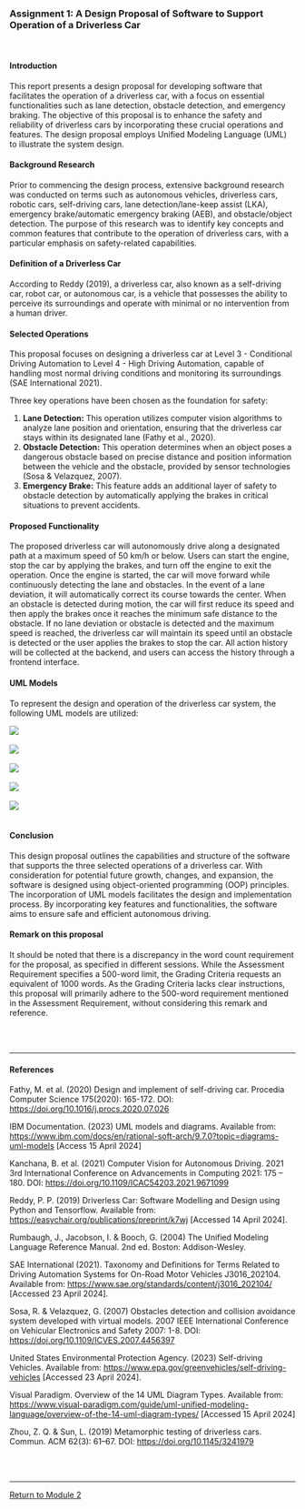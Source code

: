 ### Assignment 1: A Design Proposal of Software to Support Operation of a Driverless Car

<br>

#### Introduction
This report presents a design proposal for developing software that facilitates the operation of a driverless car, with a focus on essential functionalities such as lane detection, obstacle detection, and emergency braking. The objective of this proposal is to enhance the safety and reliability of driverless cars by incorporating these crucial operations and features. The design proposal employs Unified Modeling Language (UML) to illustrate the system design.

#### Background Research
Prior to commencing the design process, extensive background research was conducted on terms such as autonomous vehicles, driverless cars, robotic cars, self-driving cars, lane detection/lane-keep assist (LKA), emergency brake/automatic emergency braking (AEB), and obstacle/object detection. The purpose of this research was to identify key concepts and common features that contribute to the operation of driverless cars, with a particular emphasis on safety-related capabilities.

#### Definition of a Driverless Car
According to Reddy (2019), a driverless car, also known as a self-driving car, robot car, or autonomous car, is a vehicle that possesses the ability to perceive its surroundings and operate with minimal or no intervention from a human driver.

#### Selected Operations
This proposal focuses on designing a driverless car at Level 3 - Conditional Driving Automation to Level 4 - High Driving Automation, capable of handling most normal driving conditions and monitoring its surroundings (SAE International 2021). 

Three key operations have been chosen as the foundation for safety:

1.	**Lane Detection:** This operation utilizes computer vision algorithms to analyze lane position and orientation, ensuring that the driverless car stays within its designated lane (Fathy et al., 2020).
2.	**Obstacle Detection:** This operation determines when an object poses a dangerous obstacle based on precise distance and position information between the vehicle and the obstacle, provided by sensor technologies (Sosa & Velazquez, 2007). 
3.	**Emergency Brake:** This feature adds an additional layer of safety to obstacle detection by automatically applying the brakes in critical situations to prevent accidents.

#### Proposed Functionality
The proposed driverless car will autonomously drive along a designated path at a maximum speed of 50 km/h or below. Users can start the engine, stop the car by applying the brakes, and turn off the engine to exit the operation. Once the engine is started, the car will move forward while continuously detecting the lane and obstacles. In the event of a lane deviation, it will automatically correct its course towards the center. When an obstacle is detected during motion, the car will first reduce its speed and then apply the brakes once it reaches the minimum safe distance to the obstacle. If no lane deviation or obstacle is detected and the maximum speed is reached, the driverless car will maintain its speed until an obstacle is detected or the user applies the brakes to stop the car. All action history will be collected at the backend, and users can access the history through a frontend interface.

#### UML Models
To represent the design and operation of the driverless car system, the following UML models are utilized:

<img src="OOP_Assignment1_UseCase.jpg?raw=true"> 
<br><br>

<img src="OOP_Assignment1_Class.jpg?raw=true">
<br><br>

<img src="OOP_Assignment1_Activity.jpg?raw=true">
<br><br>

<img src="OOP_Assignment1_StateMach.jpg?raw=true">
<br><br>

<img src="OOP_Assignment1_Sequence.jpg?raw=true">
<br><br>


#### Conclusion
This design proposal outlines the capabilities and structure of the software that supports the three selected operations of a driverless car. With consideration for potential future growth, changes, and expansion, the software is designed using object-oriented programming (OOP) principles. The incorporation of UML models facilitates the design and implementation process. By incorporating key features and functionalities, the software aims to ensure safe and efficient autonomous driving.

#### Remark on this proposal  
It  should  be  noted  that  there  is a  discrepancy  in  the  word  count  requirement  for  the proposal, as specified in different sessions. While the Assessment Requirement specifies a  500-word  limit,  the  Grading  Criteria  requests  an  equivalent  of  1000  words.  As  the Grading Criteria lacks clear instructions, this proposal will primarily adhere to the 500-word requirement mentioned in the Assessment Requirement, without considering this remark and reference.  

<br><br>

---

#### References
Fathy, M. et al. (2020) Design and implement of self-driving car.  Procedia Computer Science 175(2020): 165-172. DOI: https://doi.org/10.1016/j.procs.2020.07.026

IBM Documentation. (2023) UML models and diagrams. Available from: https://www.ibm.com/docs/en/rational-soft-arch/9.7.0?topic=diagrams-uml-models [Access 15 April 2024]

Kanchana, B. et al. (2021) Computer Vision for Autonomous Driving.  2021 3rd International Conference on Advancements in Computing 2021: 175 – 180. DOI: https://doi.org/10.1109/ICAC54203.2021.9671099

Reddy, P. P. (2019) Driverless Car: Software Modelling and Design using Python and Tensorflow.  Available from: https://easychair.org/publications/preprint/k7wj [Accessed 14 April 2024].

Rumbaugh, J., Jacobson, I. & Booch, G. (2004) The Unified Modeling Language Reference Manual. 2nd ed. Boston: Addison-Wesley.

SAE International (2021).  Taxonomy and Definitions for Terms Related to Driving Automation Systems for On-Road Motor Vehicles J3016_202104.  Available from: https://www.sae.org/standards/content/j3016_202104/ [Accessed 23 April 2024].

Sosa, R. & Velazquez, G. (2007) Obstacles detection and collision avoidance system developed with virtual models. 2007 IEEE International Conference on Vehicular Electronics and Safety 2007: 1-8.  DOI: https://doi.org/10.1109/ICVES.2007.4456397

United States Environmental Protection Agency. (2023) Self-driving Vehicles.  Available from: https://www.epa.gov/greenvehicles/self-driving-vehicles [Accessed 23 April 2024].

Visual Paradigm. Overview of the 14 UML Diagram Types. Available from: https://www.visual-paradigm.com/guide/uml-unified-modeling-language/overview-of-the-14-uml-diagram-types/ [Accessed 15 April 2024]

Zhou, Z. Q. & Sun, L. (2019) Metamorphic testing of driverless cars. Commun. ACM 62(3): 61–67. DOI: https://doi.org/10.1145/3241979

<br><br>

---

[Return to Module 2](OOP.md)
